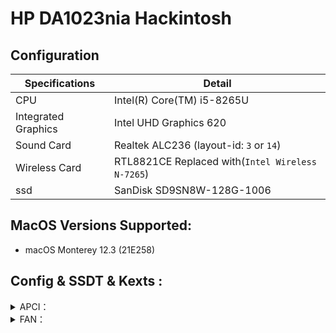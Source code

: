 

# HP DA1023nia Hackintosh


## Configuration

| Specifications      | Detail                       |
| ------------------- | ---------------------------- |
| CPU                 | Intel(R) Core(TM) i5-8265U   |
| Integrated Graphics | Intel UHD Graphics 620       |
| Sound Card          | Realtek ALC236 (layout-id: `3` or `14`) |
| Wireless Card       | RTL8821CE Replaced with(`Intel Wireless N-7265`)      |
| ssd       | SanDisk SD9SN8W-128G-1006      |





## MacOS Versions Supported:

- macOS Monterey 12.3 (21E258)


## Config & SSDT & Kexts :

<details>  
<summary> APCI：</summary> 

- `SSDT-HP_da1023nia`
 
</details> 

<details>  
<summary> FAN：</summary> 

### HP DA1023nia (`generic`)

- `ec-device` = `generic`
- `fan-count` = `1`
- `fan0-addr` = `0x11`
- `fan0-size` = `0x01`
- `fan0-div` = `0x03`
- `fan0-mul` = `0x96`
- `fan0-big` = `0x00` 
<details>
 <summary>Spoiler: EC RAM details</summary>
	OperationRegion (ECMM, SystemMemory, 0xFC7E0800, 0x1000)
            Field (ECMM, AnyAcc, Lock, Preserve)
            {
                REC1,   8, 
                REC2,   8, 
                WEC1,   8, 
                WEC2,   8, 
                WMIM,   8, 
                Offset (0x06), 
                STMS,   2, 
                MBMS,   2, 
                ACLS,   1, 
                MBSS,   1, 
                CSHE,   1, 
                ACSP,   1, 
                PSAC,   1, 
                PSBC,   1, 
                PSED,   1, 
                Offset (0x08), 
                PSPD,   8, 
                BCPD,   8, 
                BSTH,   8, 
                PRDT,   8, 
                UCPT,   8, 
                HHKP,   8, 
                SADP,   8, 
                FANE,   1, 
                CPUO,   1, 
                M4GO,   1, 
                FNSW,   1, 
                SBTC,   1, 
                AMDK,   1, 
                    ,   1, 
                EHP1,   1, 
                SAD2,   8, 
                FRPM,   8, /* 0x11, FAN0 RPM Address */
                FNMX,   8, 
                FNMN,   8, 
                FWPM,   8, 
                RSTV,   8, 
                CPTV,   8, 
                GPTV,   8, 
                PHTV,   8, 
                FNTV,   8, 
                BTTV,   8, 
                HDTV,   8, 
                    ,   1, 
                    ,   1, 
                W2BS,   1, 
                SK6U,   1, 
                BARD,   1, 
                    ,   1, 
                FNHK,   1, 
                Offset (0x1D), 
                FBST,   1, 
                NGPS,   1, 
                BCDG,   1, 
                DGPS,   1, 
                DGRS,   1, 
                Offset (0x1E), 
                DGPE,   1, 
                DGHR,   1, 
                FBPC,   1, 
                EC6I,   1, 
                EC6O,   1, 
                GC6E,   1, 
                RG12,   1, 
                Offset (0x21), 
                BTNO,   8, 
                Offset (0x23), 
                NVDX,   8, 
                Offset (0x25), 
                CFBE,   1, 
                EPCF,   1, 
                Offset (0x26), 
                DPTC,   8, 
                Offset (0x2A), 
                PBSM,   2, 
                SBSM,   2, 
                    ,   2, 
                BMNC,   1, 
                BCLC,   1, 
                Offset (0x2C), 
                IOAF,   8, 
                BCTL,   128, 
                Offset (0x45), 
                ATTE,   16, 
                RTTE,   16, 
                BC00,   8, 
                BC01,   8, 
                BC02,   8, 
                BC03,   8, 
                BC04,   8, 
                BC05,   8, 
                BC06,   8, 
                BC07,   8, 
                MXER,   8, 
                ATTF,   16, 
                SBVR,   16, 
                NBM1,   1, 
                BBM1,   1, 
                PBM1,   1, 
                Offset (0x58), 
                IOST,   16, 
                BMNE,   16, 
                WACL,   1, 
                Offset (0x5D), 
                ERIB,   16, 
                Offset (0x61), 
                SMST,   8, 
                SMAD,   8, 
                SMCM,   8, 
                SMD0,   256, 
                BCNT,   8, 
                SMAA,   24, 
                SMBN,   8, 
                Offset (0x90), 
                BMNN,   72, 
                BN00,   8, 
                BN01,   8, 
                BN02,   8, 
                BN03,   8, 
                BN04,   8, 
                BN05,   8, 
                BN06,   8, 
                Offset (0xA1), 
                    ,   1, 
                VIDO,   1, 
                TOUP,   1, 
                Offset (0xA2), 
                ODTS,   8, 
                OSTY,   4, 
                    ,   1, 
                PBOV,   1, 
                ECRD,   1, 
                ADPT,   1, 
                PWAK,   1, 
                MWAK,   1, 
                LWAK,   1, 
                RWAK,   1, 
                WWAK,   1, 
                UWAK,   1, 
                KWAK,   1, 
                TWAK,   1, 
                CCAC,   1, 
                AOAC,   1, 
                BLAC,   1, 
                PSRC,   1, 
                BOAC,   1, 
                LCAC,   1, 
                AAAC,   1, 
                ACAC,   1, 
                S3ST,   1, 
                S3RM,   1, 
                S4ST,   1, 
                S4RM,   1, 
                S5ST,   1, 
                S5RM,   1, 
                CSST,   1, 
                CSRM,   1, 
                OSTT,   8, 
                OSST,   8, 
                THLT,   8, 
                TCNL,   8, 
                MODE,   1, 
                DFLG,   1, 
                    ,   1, 
                INIT,   1, 
                FAN1,   1, 
                FAN2,   1, 
                FANT,   1, 
                SKNM,   1, 
                SDTM,   8, 
                FSSN,   4, 
                FANU,   4, 
                PCVL,   6, 
                SWTO,   1, 
                TTHR,   1, 
                TTHM,   1, 
                THTL,   1, 
                TFCT,   1, 
                NPST,   5, 
                CTMP,   8, 
                CTML,   8, 
                EST3,   8, 
                SKTB,   8, 
                SKTC,   8, 
                DPOT,   8, 
                EST1,   8, 
                EST2,   8, 
                    ,   1, 
                LIDF,   1, 
                PMEE,   1, 
                PWBE,   1, 
                RNGE,   1, 
                BTWE,   1, 
                Offset (0xB9), 
                BRTS,   8, 
                S35M,   1, 
                S35S,   1, 
                    ,   1, 
                MSFG,   1, 
                FFEN,   1, 
                FFST,   1, 
                Offset (0xBB), 
                WLAT,   1, 
                BTAT,   1, 
                WLEX,   1, 
                BTEX,   1, 
                KLSW,   1, 
                WLOK,   1, 
                AT3G,   1, 
                EX3G,   1, 
                PJID,   8, 
                CPUJ,   3, 
                CPNM,   3, 
                GATY,   2, 
                BTP0,   1, 
                BTP1,   1, 
                    ,   2, 
                BCC0,   1, 
                BCC1,   1, 
                Offset (0xBF), 
                Offset (0xC0), 
                BTY0,   1, 
                BAM0,   1, 
                BAL0,   1, 
                    ,   1, 
                BMF0,   3, 
                Offset (0xC1), 
                BST0,   8, 
                BRC0,   16, 
                BSN0,   16, 
                BPV0,   16, 
                BDV0,   16, 
                BDC0,   16, 
                BFC0,   16, 
                GAU0,   8, 
                BAT0,   8, 
                BPC0,   16, 
                BAC0,   16, 
                BCG0,   16, 
                BFCB,   16, 
                BTPB,   16, 
                BOL0,   1, 
                BFS0,   1, 
                Offset (0xDB), 
                ORRF,   1, 
                Offset (0xDC), 
                    ,   2, 
                SBIS,   1, 
                Offset (0xE3), 
                BCV1,   16, 
                BCV2,   16, 
                BCV3,   16, 
                BCV4,   16, 
                MUAC,   16, 
                Offset (0xEE), 
                CYC1,   8, 
                Offset (0xF1), 
                BSSB,   16, 
                Offset (0xF5), 
                CYC0,   8, 
                BACV,   16, 
                Offset (0xFB), 
                OTAW,   8, 
                Offset (0xFD), 
                BDN0,   8, 
                BMD0,   16, 
                Offset (0x2C3), 
                    ,   3, 
                GBTC,   1, 
                Offset (0x3B0), 
                Offset (0x3BC), 
                CPUT,   8, 
                Offset (0x3BE), 
                CPUU,   8, 
                EXTS,   8, 
                Offset (0x3C1)
            }
 </details>
<details>  
<summary> Kexts：</summary>
 
- `Lilu.kext`
- `VirtualSMC.kext`
- `WhateverGreen.kext`
- `AppleALC.kext`
- `CPUFriend.kext`
- `CPUFriendDataProvider.kext`
- `CPUFriend.kext`(and`CPUFriendDataProvider.kext`for improve battery)
- `CtlnaAHCIPort.kext`
- `HibernationFixup.kext`
- `RestrictEvents.kext`
- `VoodooPS2Controller.kext`
- `BrightnessKeys.kext`
- `VoodooRMI.kext`
- `VoodooSMBus.kext`
- `AirportItlwm.kext`
- `BlueToolFixup.kext`
- `IntelBluetoothFirmware.kext` 
- `HoRNDIS.kext`
- `RealtekRTL8111.kext`
- `USBInjectAll.kext`(`USBPorts.kext`usb mapping) 
 
</details> 

## What is Working?

- [x] Native CPU Power Management
- [x] Sleep/Wake
- [x] Intel Graphics
- [x] Audio
- [x] Trackpad (gestures)
- [x] HDMI: video and audio
- [x] USB 3.0
- [x] Battery Management 
- [x] Brightness
- [x] Built-in camera
- [x] Built-in mic
- [x] Line-in mic
- [x] Bluetooth Intel
- [x] Intel wireless

 

## Screen Shot

![Screen Shot 2022-02-20 at 17 44 43](https://user-images.githubusercontent.com/35195176/154846979-86cbb739-f95a-4df2-a238-c2034aeed090.png)

![Screen Shot 2022-02-19 at 17 53 11](https://user-images.githubusercontent.com/35195176/154846950-0b1d1040-4f00-4fba-9995-d1a110a42d50.png)

![Screen Shot 2022-02-13 at 02 27 53](https://user-images.githubusercontent.com/35195176/153767408-b089c545-bcaa-4e02-b680-5eece949a795.png)

![Screen Shot 2022-02-13 at 02 29 42](https://user-images.githubusercontent.com/35195176/153767429-e6d24500-6208-49fb-86d8-b13702954898.png)

![Screen Shot 2022-04-28 at 22 06 50](https://user-images.githubusercontent.com/35195176/165813795-f1088b15-893f-46f2-879b-2169153cc9d2.png)


## Thanks：


- [@hackintoshlife](https://github.com/Hackintoshlifeit) best gp for hackintosh


- [@acidanthera](https://github.com/acidanthera/OpenCorePkg) for OpenCorePkg 


- [@apple](https://www.apple.com/) created macos 


- [@Baio1977](https://github.com/Baio1977) He made efi folder and ssdt


- [@Lorys89](https://github.com/Lorys89) fix SSDT-PNLF for whiskey lake 8265u and ssdt

 
- [@zxystd](https://github.com/OpenIntelWireless/itlwm) created kexts of wifi and bluetooth  
